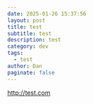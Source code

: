 ```yaml
---
date: 2025-01-26 15:37:56
layout: post
title: test
subtitle: test
description: test
category: dev
tags:
  - test
author: Dan
paginate: false
---
```

http://test.com